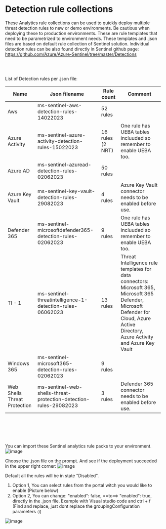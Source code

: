 <h1>Detection rule collections</h1>

These Analytics rule collections can be used to quickly deploy multiple threat detection rules to new or demo environments. Be cautious when deploying these to production environments. These are rule templates that need to be parametrized to environment needs. These templates and .json files are based on default rule collection of Sentinel solution. Individual detection rules can be also found directly in Sentinel github page: https://github.com/Azure/Azure-Sentinel/tree/master/Detections 

<br/><br/>

List of Detection rules per .json file:

<table>
   <thead>
      <tr>
         <th>Name</th>
         <th>Json filename</th>
	 <th>Rule count</th>
	 <th>Comment</th>
      </tr>
   </thead>
   <tbody>
      <tr>
         <td>Aws</td>
         <td>ms-sentinel-aws-detection-rules-14022023</td>
	 <td>52 rules</td>
	 <td></td>
      </tr>
      <tr>
         <td>Azure Activity</td>
         <td>ms-sentinel-azure-activity-detection-rules-15022023</td>
	 <td>16 rules (2 NRT)</td>
	 <td>One rule has UEBA tables incluuded so remember to enable UEBA too.</td>
      </tr>
      <tr>
         <td>Azure AD</td>
         <td>ms-sentinel-azuread-detection-rules-02062023</td>
	 <td>50 rules</td>
	 <td></td>
      </tr>
      <tr>
         <td>Azure Key Vault</td>
         <td>ms-sentinel-key-vault-detection-rules-29082023</td>
	 <td>4 rules</td>
	 <td>Azure Key Vault connector needs to be enabled before use.</td>
      <tr>
      <tr>
         <td>Defender 365</td>
         <td>ms-sentinel-microsoftdefender365-detection-rules-02062023</td>
	 <td>9 rules</td>
	 <td>One rule has UEBA tables incluuded so remember to enable UEBA too.</td>
      <tr>
      <tr>
         <td>TI - 1</td>
         <td>ms-sentinel-threatintelligence-1-detection-rules-06062023</td>
	 <td>13 rules</td>
	 <td>Threat Intelligence rule templates for data connectors: Microsoft 365, Microsoft 365 Defender, Microsoft Defender for Cloud, Azure Active Directory, Azure Activity and Azure Key Vault</td>
      <tr>
         <td>Windows 365</td>
         <td>ms-sentinel-microsoft365-detection-rules-02062023</td>
	 <td>9 rules</td>
	 <td></td>
      <tr>
      <tr>	      
	   <tr>
         <td>Web Shells Threat Protection</td>
         <td>ms-sentinel-web-shells-threat-protection-detection-rules-29082023</td>
	 <td>3 rules</td>
	 <td>Defender 365 connector needs to be enabled before use.</td>   
   </tbody>
</table>

<br/><br/>
<br/><br/>

You can import these Sentinel analytics rule packs to your environment.
![image](https://user-images.githubusercontent.com/81473026/218717311-8462ebcf-79aa-4806-8f8a-cb668e5d7366.png)

Choose the .json file on the prompt. And see if the deployment succeeded in the upper right corner:
![image](https://user-images.githubusercontent.com/81473026/218717424-b5f19737-9727-4062-80b7-5a635dfb47de.png)

Default all the rules will be in state "Disabled".
<ol>
    <li>Option 1, You can select rules from the portal witch you would like to enable (Picture below)</li>
    <li>Option 2, You can change: "enabled": false, ==to==> "enabled": true, directly in the .json file. Example with Visual studio code and ctrl + f (Find and replace, just dont replace the groupingConfiguration parameters :))</li>
</ol>
	
![image](https://user-images.githubusercontent.com/81473026/218717484-b42845c0-ea28-4508-8ac3-2d27435272d6.png)

